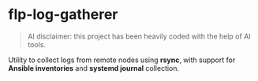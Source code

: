 # flp-log-gatherer

> AI disclaimer: this project has been heavily coded with the help of AI tools.

Utility to collect logs from remote nodes using **rsync**, with support for **Ansible inventories** and **systemd journal** collection.